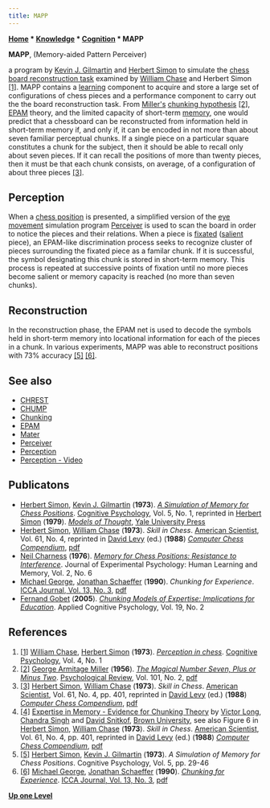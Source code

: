 ```yaml
---
title: MAPP
---
```

**[Home](Home "Home") \* [Knowledge](Knowledge "Knowledge") \* [Cognition](Cognition "Cognition") \* MAPP**


**MAPP**, (Memory-aided Pattern Perceiver)   

a program by [Kevin J. Gilmartin](Kevin_J._Gilmartin "Kevin J. Gilmartin") and [Herbert Simon](Herbert_Simon "Herbert Simon") to simulate the [chess board reconstruction task](William_Chase#Perception "William Chase") examined by [William Chase](William_Chase "William Chase") and Herbert Simon <a id="cite-note-1" href="#cite-ref-1">[1]</a>. MAPP contains a [learning](Learning "Learning") component to acquire and store a large set of configurations of chess pieces and a performance component to carry out the the board reconstruction task. From [Miller's](https://en.wikipedia.org/wiki/George_Armitage_Miller) [chunking hypothesis](Chunking "Chunking") <a id="cite-note-2" href="#cite-ref-2">[2]</a>, [EPAM](EPAM "EPAM") theory, and the limited capacity of short-term [memory](Memory "Memory"), one would predict that a chessboard can be reconstructed from information held in short-term memory if, and only if, it can be encoded in not more than about seven familiar perceptual chunks. If a single piece on a particular square constitutes a chunk for the subject, then it should be able to recall only about seven pieces. If it can recall the positions of more than twenty pieces, then it must be that each chunk consists, on average, of a configuration of about three pieces <a id="cite-note-3" href="#cite-ref-3">[3]</a>. 



## Perception


When a [chess position](Chess_Position "Chess Position") is presented, a simplified version of the [eye movement](Eye_Movements "Eye Movements") simulation program [Perceiver](Perceiver "Perceiver") is used to scan the board in order to notice the pieces and their relations. When a piece is [fixated](https://en.wikipedia.org/wiki/Fixation_%28visual%29) ([salient](https://en.wiktionary.org/wiki/salient) piece), an EPAM-like discrimination process seeks to recognize cluster of pieces surrounding the fixated piece as a familar chunk. If it is successful, the symbol designating this chunk is stored in short-term memory. This process is repeated at successive points of fixation until no more pieces become salient or memory capacity is reached (no more than seven chunks). 



## Reconstruction


In the reconstruction phase, the EPAM net is used to decode the symbols held in short-term memory into locational information for each of the pieces in a chunk. In various experiments, MAPP was able to reconstruct positions with 73% accuracy <a id="cite-note-5" href="#cite-ref-5">[5]</a> <a id="cite-note-6" href="#cite-ref-6">[6]</a>. 



## See also


* [CHREST](CHREST "CHREST")
* [CHUMP](CHUMP "CHUMP")
* [Chunking](Chunking "Chunking")
* [EPAM](EPAM "EPAM")
* [Mater](Mater "Mater")
* [Perceiver](Perceiver "Perceiver")
* [Perception](William_Chase#Perception "William Chase")
* [Perception - Video](William_Chase#Video "William Chase")


## Publicatons


* [Herbert Simon](Herbert_Simon "Herbert Simon"), [Kevin J. Gilmartin](Kevin_J._Gilmartin "Kevin J. Gilmartin") (**1973**). *[A Simulation of Memory for Chess Positions](https://psycnet.apa.org/record/1974-08458-001)*. [Cognitive Psychology](https://en.wikipedia.org/wiki/Cognitive_Psychology_(journal)), Vol. 5, No. 1, reprinted in [Herbert Simon](Herbert_Simon "Herbert Simon") (**1979**). *[Models of Thought](https://yalebooks.yale.edu/book/9780300024326/models-thought)*, [Yale University Press](https://en.wikipedia.org/wiki/Yale_University_Press)
* [Herbert Simon](Herbert_Simon "Herbert Simon"), [William Chase](William_Chase "William Chase") (**1973**). *Skill in Chess*. [American Scientist](https://en.wikipedia.org/wiki/American_Scientist), Vol. 61, No. 4, reprinted in [David Levy](David_Levy "David Levy") (ed.) (**1988**) *[Computer Chess Compendium](Computer_Chess_Compendium "Computer Chess Compendium")*, [pdf](http://digitalcollections.library.cmu.edu/awweb/awarchive?type=file&item=44582)
* [Neil Charness](index.php?title=Neil_Charness&action=edit&redlink=1 "Neil Charness (page does not exist)") (**1976**). *[Memory for Chess Positions: Resistance to Interference](https://psycnet.apa.org/record/1977-07430-001)*. Journal of Experimental Psychology: Human Learning and Memory, Vol. 2, No. 6
* [Michael George](index.php?title=Michael_George&action=edit&redlink=1 "Michael George (page does not exist)"), [Jonathan Schaeffer](Jonathan_Schaeffer "Jonathan Schaeffer") (**1990**). *Chunking for Experience*. [ICCA Journal, Vol. 13, No. 3](ICGA_Journal#13_3 "ICGA Journal"), [pdf](http://webdocs.cs.ualberta.ca/~jonathan/publications/ai_publications/mach.pdf)
* [Fernand Gobet](Fernand_Gobet "Fernand Gobet") (**2005**). *[Chunking Models of Expertise: Implications for Education](https://onlinelibrary.wiley.com/doi/abs/10.1002/acp.1110)*. Applied Cognitive Psychology, Vol. 19, No. 2


## References


1. <a id="cite-ref-1" href="#cite-note-1">[1]</a> [William Chase](William_Chase "William Chase"), [Herbert Simon](Herbert_Simon "Herbert Simon") (**1973**). *[Perception in chess](http://www.sciencedirect.com/science/article/pii/0010028573900042)*. [Cognitive Psychology](http://www.elsevier.com/wps/find/journaldescription.cws_home/622807/description#description), Vol. 4, No. 1
2. <a id="cite-ref-2" href="#cite-note-2">[2]</a>  [George Armitage Miller](https://en.wikipedia.org/wiki/George_Armitage_Miller) (**1956**). *[The Magical Number Seven, Plus or Minus Two](https://en.wikipedia.org/wiki/The_Magical_Number_Seven,_Plus_or_Minus_Two)*. [Psychological Review](https://en.wikipedia.org/wiki/Psychological_Review), Vol. 101, No. 2, [pdf](http://www.psych.utoronto.ca/users/peterson/psy430s2001/Miller%20GA%20Magical%20Seven%20Psych%20Review%201955.pdf)
3. <a id="cite-ref-3" href="#cite-note-3">[3]</a> [Herbert Simon](Herbert_Simon "Herbert Simon"), [William Chase](William_Chase "William Chase") (**1973**). *Skill in Chess*. [American Scientist](https://en.wikipedia.org/wiki/American_Scientist), Vol. 61, No. 4, pp. 401, reprinted in [David Levy](David_Levy "David Levy") (ed.) (**1988**) *[Computer Chess Compendium](Computer_Chess_Compendium "Computer Chess Compendium")*, [pdf](http://digitalcollections.library.cmu.edu/awweb/awarchive?type=file&item=44582)
4. <a id="cite-ref-4" href="#cite-note-4">[4]</a> [Expertise in Memory - Evidence for Chunking Theory](http://snitkof.com/cg156/chesschunkingtheory.php) by [Victor Long](http://snitkof.com/cg156/contact.php), [Chandra Singh](http://snitkof.com/cg156/contact.php) and [David Snitkof](https://www.linkedin.com/in/davidsnitkof), [Brown University](https://en.wikipedia.org/wiki/Brown_University), see also Figure 6 in [Herbert Simon](Herbert_Simon "Herbert Simon"), [William Chase](William_Chase "William Chase") (**1973**). *Skill in Chess*. [American Scientist](https://en.wikipedia.org/wiki/American_Scientist), Vol. 61, No. 4, pp. 401, reprinted in [David Levy](David_Levy "David Levy") (ed.) (**1988**) *[Computer Chess Compendium](Computer_Chess_Compendium "Computer Chess Compendium")*, [pdf](http://digitalcollections.library.cmu.edu/awweb/awarchive?type=file&item=44582)
5. <a id="cite-ref-5" href="#cite-note-5">[5]</a> [Herbert Simon](Herbert_Simon "Herbert Simon"), [Kevin J. Gilmartin](Kevin_J._Gilmartin "Kevin J. Gilmartin") (**1973**). *A Simulation of Memory for Chess Positions*. Cognitive Psychology, Vol. 5, pp. 29-46
6. <a id="cite-ref-6" href="#cite-note-6">[6]</a> [Michael George](index.php?title=Michael_George&action=edit&redlink=1 "Michael George (page does not exist)"), [Jonathan Schaeffer](Jonathan_Schaeffer "Jonathan Schaeffer") (**1990**). *[Chunking for Experience](http://citeseerx.ist.psu.edu/viewdoc/summary?doi=10.1.1.54.2766)*. [ICCA Journal, Vol. 13, No. 3](ICGA_Journal#13_3 "ICGA Journal"), [pdf](http://webdocs.cs.ualberta.ca/~jonathan/publications/ai_publications/mach.pdf)

**[Up one Level](Cognition "Cognition")**







 
